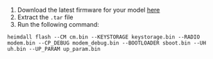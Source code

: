 1. Download the latest firmware for your model [here](https://github.com/Linux4/firmware-update/releases/download/P615XXU4EVE5/firmware-SM-P615-P615XXU4EVE5.tar)
2. Extract the `.tar` file
3. Run the following command:
  ```
heimdall flash --CM cm.bin --KEYSTORAGE keystorage.bin --RADIO modem.bin --CP_DEBUG modem_debug.bin --BOOTLOADER sboot.bin --UH uh.bin --UP_PARAM up_param.bin
  ```
